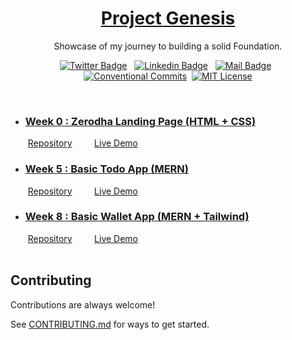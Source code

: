 <a href="./">
  <h1 align="center">Project Genesis</h1>
</a>

<p align="center">
  Showcase of my journey to building a solid Foundation.
</p>

<div align= "center">

[![Twitter Badge](https://img.shields.io/badge/-@KadlagAkash-1ca0f1?style=flat&labelColor=1ca0f1&logo=twitter&logoColor=white&link=https://twitter.com/KadlagAkash)](https://twitter.com/KadlagAkash) &nbsp; [![Linkedin Badge](https://img.shields.io/badge/-KadlagAkash-0e76a8?style=flat&labelColor=0e76a8&logo=linkedin&logoColor=white)](https://www.linkedin.com/in/kadlagakash/) &nbsp; [![Mail Badge](https://img.shields.io/badge/-akashkadlag14-c0392b?style=flat&labelColor=c0392b&logo=gmail&logoColor=white)](mailto:akashkadlag14@gmail.com) &nbsp; [![Conventional Commits](https://img.shields.io/badge/Conventional%20Commits-1.0.0-%23FE5196?logo=conventionalcommits&logoColor=white)](https://conventionalcommits.org)&nbsp; [![MIT License](https://img.shields.io/badge/License-MIT-green.svg)](https://choosealicense.com/licenses/mit/)

</div>
<br>

- ### [Week 0 : Zerodha Landing Page (HTML + CSS)](../assignments/week-0/README.md)

  &nbsp;[Repository](https://github.com/KadlagAkash/zerodha-landing-replica) &nbsp;&nbsp;&nbsp;&nbsp;&nbsp;&nbsp;&nbsp; [Live Demo](https://zerodha-landing-replica.vercel.app/)

- ### [Week 5 : Basic Todo App (MERN)](./basic-todo-app/README.md)

  &nbsp;[Repository](https://github.com/KadlagAkash/simply-todo) &nbsp;&nbsp;&nbsp;&nbsp;&nbsp;&nbsp;&nbsp; [Live Demo](https://simply-todo-client.vercel.app/)

- ### [Week 8 : Basic Wallet App (MERN + Tailwind)](./basic-wallet-app/README.md)

  &nbsp;[Repository](https://github.com/KadlagAkash/zippy-x) &nbsp;&nbsp;&nbsp;&nbsp;&nbsp;&nbsp;&nbsp; [Live Demo](https://zippy-x.vercel.app/)
  </br></br>

## Contributing

Contributions are always welcome!

See [CONTRIBUTING.md](../../CONTRIBUTING.md) for ways to get started.
</br></br>
